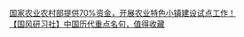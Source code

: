   
[国家农业农村部提供70%资金，开展农业特色小镇建设试点工作！](http://www.dianyue.me/archives/317/j2ddtlrqzw4d9u6p/)  
[【国风研习社】中国历代重点名句，值得收藏](http://www.dianyue.me/archives/119/yrnyqrs2ytmha1gs/)